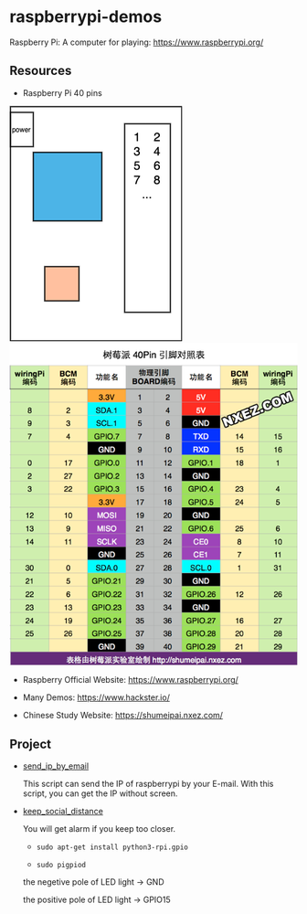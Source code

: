 # raspberrypi-demos
Raspberry Pi: A computer for playing: https://www.raspberrypi.org/

## Resources

- Raspberry Pi 40 pins

![](https://raw.githubusercontent.com/cnlinxi/raspberrypi-demos/master/imgs/raspberry.png)
![](https://raw.githubusercontent.com/cnlinxi/raspberrypi-demos/master/imgs/rpi-pins-40-0.png)

- Raspberry Official Website: https://www.raspberrypi.org/

- Many Demos: https://www.hackster.io/

- Chinese Study Website: https://shumeipai.nxez.com/

## Project

- [send_ip_by_email](https://github.com/cnlinxi/raspberrypi-demos/blob/master/send_ip_by_email.py)

    This script can send the IP of raspberrypi by your E-mail. With this script, you can get the IP without screen.

- [keep_social_distance](https://github.com/cnlinxi/raspberrypi-demos/blob/master/keep_social_distance.py)

    You will get alarm if you keep too closer.

    - `sudo apt-get install python3-rpi.gpio`

    - `sudo pigpiod`

    the negetive pole of LED light -> GND

    the positive pole of LED light -> GPIO15
